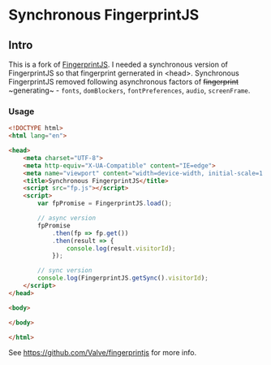 # Synchronous FingerprintJS

## Intro

This is a fork of [FingerprintJS](https://github.com/fingerprintjs/fingerprintjs). I needed a synchronous version of FingerprintJS so that fingerprint gernerated in &lt;head&gt;. Synchronous FingerprintJS removed following asynchronous factors of ~~fingerprint~~ ~generating~ - `fonts`, `domBlockers`, `fontPreferences`, `audio`, `screenFrame`.

### Usage

```html
<!DOCTYPE html>
<html lang="en">

<head>
    <meta charset="UTF-8">
    <meta http-equiv="X-UA-Compatible" content="IE=edge">
    <meta name="viewport" content="width=device-width, initial-scale=1.0">
    <title>Synchronous FingerprintJS</title>
    <script src="fp.js"></script>
    <script>
        var fpPromise = FingerprintJS.load();

        // async version
        fpPromise
            .then(fp => fp.get())
            .then(result => {
                console.log(result.visitorId);
            });

        // sync version
        console.log(FingerprintJS.getSync().visitorId);
    </script>
</head>

<body>

</body>

</html>
```

See https://github.com/Valve/fingerprintjs for more info.




